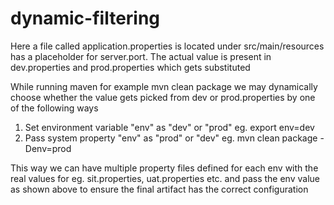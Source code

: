 # dynamic-filtering

Here a file called application.properties is located under src/main/resources has a placeholder for server.port. The actual value is present in dev.properties and prod.properties which gets substituted

While running maven for example mvn clean package we may dynamically choose whether the value gets picked from dev or prod.properties by one of the following ways

1. Set environment variable "env" as "dev" or "prod" eg. export env=dev
2. Pass system property "env" as "prod" or "dev" eg. mvn clean package -Denv=prod

This way we can have multiple property files defined for each env with the real values for eg. sit.properties, uat.properties etc. and pass the env value as shown above to ensure the final artifact has the correct configuration
